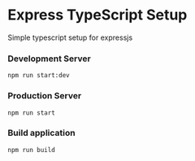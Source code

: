 # Express TypeScript Setup
Simple typescript setup for expressjs

### Development Server
```
npm run start:dev
```

### Production Server
```
npm run start
```

### Build application
```
npm run build
```

